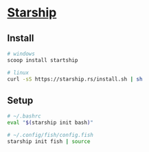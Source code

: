 # [Starship]

## Install

```sh
# windows
scoop install startship

# linux
curl -sS https://starship.rs/install.sh | sh
```

## Setup

```sh
# ~/.bashrc
eval "$(starship init bash)"

# ~/.config/fish/config.fish
starship init fish | source
```

[Starship]: https://github.com/starship/starship